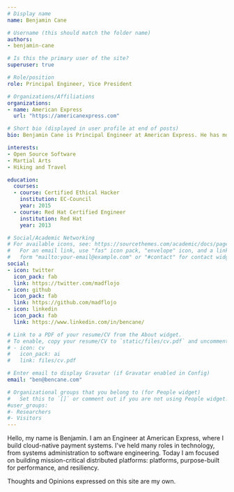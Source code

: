 ```yaml
---
# Display name
name: Benjamin Cane

# Username (this should match the folder name)
authors:
- benjamin-cane

# Is this the primary user of the site?
superuser: true

# Role/position
role: Principal Engineer, Vice President

# Organizations/Affiliations
organizations:
- name: American Express
  url: "https://americanexpress.com"

# Short bio (displayed in user profile at end of posts)
bio: Benjamin Cane is Principal Engineer at American Express. He has more than 16 years of experience with roles in both systems and software engineering. He leverages both his systems and software skills to build end-to-end platforms. Platforms, purpose built for performance and resiliency. Benjamin is also the author of [Red Hat Enterprise Linux - Troubleshooting Guide (2015, Packt Publishing)](https://www.amazon.com/dp/1785283553/), and he has published many popular articles on topics such as Linux, Docker, Python, Go and Performance Tuning. Thoughts and Opinions expressed in my articles are my own.

interests:
- Open Source Software
- Martial Arts
- Hiking and Travel

education:
  courses:
  - course: Certified Ethical Hacker
    institution: EC-Council
    year: 2015
  - course: Red Hat Certified Engineer
    institution: Red Hat
    year: 2013

# Social/Academic Networking
# For available icons, see: https://sourcethemes.com/academic/docs/page-builder/#icons
#   For an email link, use "fas" icon pack, "envelope" icon, and a link in the
#   form "mailto:your-email@example.com" or "#contact" for contact widget.
social:
- icon: twitter
  icon_pack: fab
  link: https://twitter.com/madflojo
- icon: github
  icon_pack: fab
  link: https://github.com/madflojo
- icon: linkedin
  icon_pack: fab
  link: https://www.linkedin.com/in/bencane/

# Link to a PDF of your resume/CV from the About widget.
# To enable, copy your resume/CV to `static/files/cv.pdf` and uncomment the lines below.
# - icon: cv
#   icon_pack: ai
#   link: files/cv.pdf

# Enter email to display Gravatar (if Gravatar enabled in Config)
email: "ben@bencane.com"

# Organizational groups that you belong to (for People widget)
#   Set this to `[]` or comment out if you are not using People widget.
#user_groups:
#- Researchers
#- Visitors
---
```


Hello, my name is Benjamin. I am an Engineer at American Express, where I build cloud-native payment systems. I've held many roles in technology, from systems administration to software engineering. Today I am focused on building mission-critical distributed platforms: platforms, purpose-built for performance, and resiliency.

Thoughts and Opinions expressed on this site are my own.
